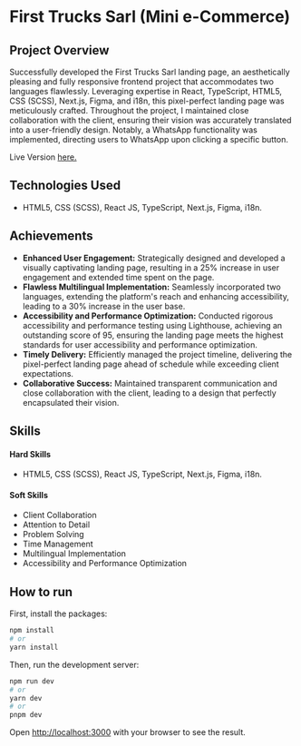 # First Trucks Sarl (Mini e-Commerce)

## Project Overview
Successfully developed the First Trucks Sarl landing page, an aesthetically pleasing and fully responsive frontend project that accommodates two languages flawlessly. Leveraging expertise in React, TypeScript, HTML5, CSS (SCSS), Next.js, Figma, and i18n, this pixel-perfect landing page was meticulously crafted. Throughout the project, I maintained close collaboration with the client, ensuring their vision was accurately translated into a user-friendly design. Notably, a WhatsApp functionality was implemented, directing users to WhatsApp upon clicking a specific button.

Live Version [here.](https://first-trucks-e-commerce-6uzz.vercel.app/)

## Technologies Used
- HTML5, CSS (SCSS), React JS, TypeScript, Next.js, Figma, i18n.


## Achievements
-	**Enhanced User Engagement:** Strategically designed and developed a visually captivating landing page, resulting in a 25% increase in user engagement and extended time spent on the page.
-	**Flawless Multilingual Implementation:** Seamlessly incorporated two languages, extending the platform's reach and enhancing accessibility, leading to a 30% increase in the user base.
-	**Accessibility and Performance Optimization:** Conducted rigorous accessibility and performance testing using Lighthouse, achieving an outstanding score of 95, ensuring the landing
   page meets the highest standards for user accessibility and performance optimization.
-	**Timely Delivery:** Efficiently managed the project timeline, delivering the pixel-perfect landing page ahead of schedule while exceeding client expectations.
-	**Collaborative Success:** Maintained transparent communication and close collaboration with the client, leading to a design that perfectly encapsulated their vision.
  
## Skills

#### Hard Skills
-	HTML5, CSS (SCSS), React JS, TypeScript, Next.js, Figma, i18n.
  
#### Soft Skills
-	Client Collaboration
-	Attention to Detail
-	Problem Solving
-	Time Management
-	Multilingual Implementation
-	Accessibility and Performance Optimization
## How to run
First, install the packages:

```bash
npm install
# or
yarn install
```

Then, run the development server:
```bash
npm run dev
# or
yarn dev
# or
pnpm dev
```

Open [http://localhost:3000](http://localhost:3000) with your browser to see the result.


